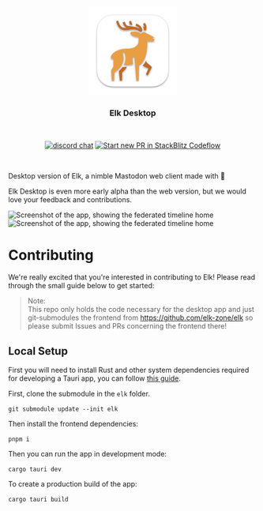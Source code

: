 <p align="center">
  <img width="180" src="./logo.png" alt="Elk desktop logo">
</p>
<h3 align="center">Elk Desktop</h3>
<br/>
<p align="center">
  <a href="https://chat.elk.zone"><img src="https://img.shields.io/badge/chat-discord-blue?style=flat&logo=discord" alt="discord chat"></a>
  <a href="https://pr.new/elk-zone/elk"><img src="https://developer.stackblitz.com/img/start_pr_dark_small.svg" alt="Start new PR in StackBlitz Codeflow"></a>
</p>
<br/>

Desktop version of Elk, a nimble Mastodon web client made with 🧡 

Elk Desktop is even more early alpha than the web version, but we would love your feedback and contributions.

![Screenshot of the app, showing the federated timeline home](./Screenshot-light.png#gh-light-mode-only)
![Screenshot of the app, showing the federated timeline home](./Screenshot-dark.png#gh-dark-mode-only)

# Contributing

We're really excited that you're interested in contributing to Elk! Please read through the small guide below to get started:

> Note: 
> <br>
> This repo only holds the code necessary for the desktop app and just git-submodules the frontend from https://github.com/elk-zone/elk so please submit Issues and PRs concerning the frontend there! 

## Local Setup

First you will need to install Rust and other system dependencies required for developing a Tauri app, you can follow [this guide](https://tauri.app/v1/guides/getting-started/prerequisites).

First, clone the submodule in the `elk` folder.

```
git submodule update --init elk
```

Then install the frontend dependencies:

```
pnpm i
```

Then you can run the app in development mode:

```
cargo tauri dev
```

To create a production build of the app:

```
cargo tauri build
```
